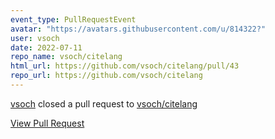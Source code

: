 ```yaml
---
event_type: PullRequestEvent
avatar: "https://avatars.githubusercontent.com/u/814322?"
user: vsoch
date: 2022-07-11
repo_name: vsoch/citelang
html_url: https://github.com/vsoch/citelang/pull/43
repo_url: https://github.com/vsoch/citelang
---
```


<a href='https://github.com/vsoch' target='_blank'>vsoch</a> closed a pull request to <a href='https://github.com/vsoch/citelang' target='_blank'>vsoch/citelang</a>

<a href='https://github.com/vsoch/citelang/pull/43' target='_blank'>View Pull Request</a>
